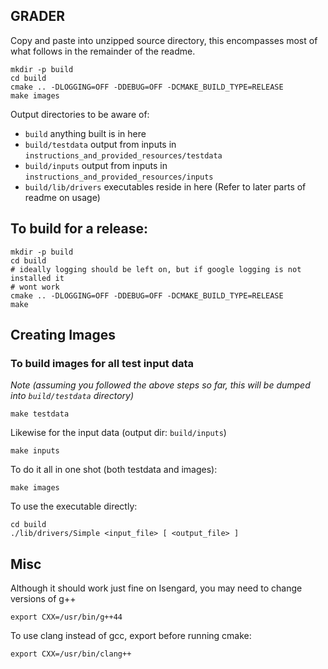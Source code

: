 GRADER
-------
Copy and paste into unzipped source directory, this encompasses most of what
follows in the remainder of the readme.
```
mkdir -p build
cd build
cmake .. -DLOGGING=OFF -DDEBUG=OFF -DCMAKE_BUILD_TYPE=RELEASE
make images
```

Output directories to be aware of:
- `build` anything built is in here
- `build/testdata` output from inputs in `instructions_and_provided_resources/testdata`
- `build/inputs` output from inputs in `instructions_and_provided_resources/inputs`
- `build/lib/drivers` executables reside in here (Refer to later parts of readme
on usage)


To build for a release:
-------------

```
mkdir -p build
cd build
# ideally logging should be left on, but if google logging is not installed it
# wont work
cmake .. -DLOGGING=OFF -DDEBUG=OFF -DCMAKE_BUILD_TYPE=RELEASE
make
```

Creating Images
------------

### To build images for all test input data
*Note (assuming you followed the above steps so far, this will be dumped into
`build/testdata` directory)*

```
make testdata
```

Likewise for the input data (output dir: `build/inputs`)
```
make inputs
```

To do it all in one shot (both testdata and images):
```
make images
```

To use the executable directly:

```
cd build
./lib/drivers/Simple <input_file> [ <output_file> ]
```

Misc
------

Although it should work just fine on Isengard, you may need to change versions
of g++
```
export CXX=/usr/bin/g++44
```

To use clang instead of gcc, export before running cmake:

```
export CXX=/usr/bin/clang++
```
